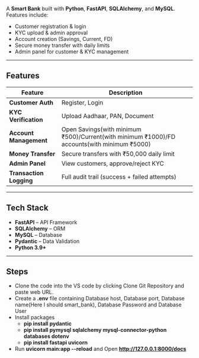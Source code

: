 A **Smart Bank** built with **Python**, **FastAPI**, **SQLAlchemy**, and **MySQL**. Features include:

- Customer registration & login
- KYC upload & admin approval
- Account creation (Savings, Current, FD)
- Secure money transfer with daily limits
- Admin panel for customer & KYC management

---

## Features

| Feature | Description |
|-------|-----------|
| **Customer Auth** | Register, Login |
| **KYC Verification** | Upload Aadhaar, PAN, Document |
| **Account Management** | Open Savings(with minimum ₹500)/Current(with minimum ₹1000)/FD accounts(with minimum ₹5000) |
| **Money Transfer** | Secure transfers with ₹50,000 daily limit |
| **Admin Panel** | View customers, approve/reject KYC |
| **Transaction Logging** | Full audit trail (success + failed attempts) |

---

## Tech Stack

- **FastAPI** – API Framework
- **SQLAlchemy** – ORM
- **MySQL** – Database
- **Pydantic** – Data Validation
- **Python 3.9+**

---

## Steps
- Clone the code into the VS code by clicking Clone Git Repository and paste web URL.
- Create a **.env** file containing Database host, Database port, Database name(Here I should smart_bank), Database Password and Database User
- Install packages
    - **pip install pydantic**
    - **pip install pymysql sqlalchemy mysql-connector-python databases dotenv**
    - **pip install fastapi uvicorn**
- Run **uvicorn main:app --reload** and Open **http://127.0.0.1:8000/docs**
 
